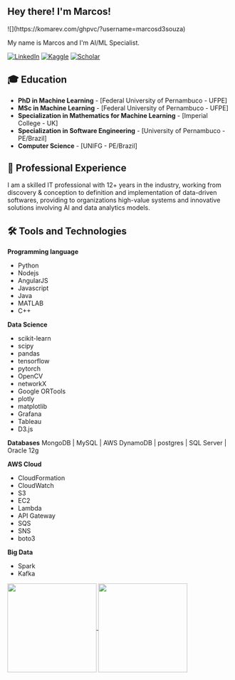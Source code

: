 <h2> Hey there! I'm Marcos!</h2>
![](https://komarev.com/ghpvc/?username=marcosd3souza)

My name is Marcos and I'm AI/ML Specialist.

<p align="left">
<a href="https://www.linkedin.com/in/marcos-de-souza-msc-893758aa//"><img alt="LinkedIn" src="https://img.shields.io/badge/LinkedIn-Marcos%de%Souza,MSc-blue?style=flat-square&logo=linkedin"></a>
<a href="https://www.kaggle.com/marcosd3souza"><img alt="Kaggle" src="https://img.shields.io/badge/Kaggle-experiments-blue?style=flat-square&logo=kaggle"></a>
<a href="https://scholar.google.com/citations?user=ZgCBICcAAAAJ&hl=pt-BR"><img alt="Scholar" src="https://img.shields.io/badge/Scholar-papers-blue?style=flat-square&logo=googlescholar"></a>

## 🎓 Education
- **PhD in Machine Learning** - [Federal University of Pernambuco - UFPE]
- **MSc in Machine Learning** - [Federal University of Pernambuco - UFPE]
- **Specialization in Mathematics for Machine Learning** - [Imperial College - UK]
- **Specialization in Software Engineering** - [University of Pernambuco - PE/Brazil]
- **Computer Science** - [UNIFG - PE/Brazil]

## 💼 Professional Experience
I am a skilled IT professional with 12+ years in the industry, working from discovery & conception to definition and implementation of data-driven softwares, providing to organizations high-value systems and innovative solutions involving AI and data analytics models.

## 🛠 Tools and Technologies

**Programming language**
- Python
- Nodejs
- AngularJS
- Javascript
- Java
- MATLAB
- C++ 

**Data Science**
- scikit-learn
- scipy
- pandas
- tensorflow
- pytorch
- OpenCV
- networkX
- Google ORTools
- plotly
- matplotlib
- Grafana
- Tableau
- D3.js

**Databases**
MongoDB | MySQL | AWS DynamoDB | postgres | SQL Server | Oracle 12g

**AWS Cloud**
- CloudFormation
- CloudWatch
- S3
- EC2
- Lambda
- API Gateway 
- SQS
- SNS
- boto3 

**Big Data**
- Spark
- Kafka

<a href="https://github.com/anuraghazra/github-readme-stats">
  <img height=200 align="center" src="https://github-readme-stats.vercel.app/api?username=marcosd3souza" />
</a>
<a href="https://github.com/anuraghazra/convoychat">
  <img height=200 align="center" src="https://github-readme-stats.vercel.app/api/top-langs?username=marcosd3souza&layout=compact&langs_count=8&card_width=320" />
</a>
